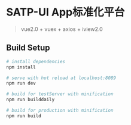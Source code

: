 # SATP-UI App标准化平台

> vue2.0 + vuex + axios + iview2.0

## Build Setup

``` bash
# install dependencies
npm install

# serve with hot reload at localhost:8089
npm run dev

# build for testServer with minification
npm run builddaily

# build for production with minification
npm run build
